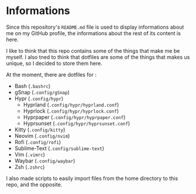 # Informations

Since this repository's `README.md` file is used to display informations about me on my GitHub profile, the informations about the rest of its content is here.

I like to think that this repo contains some of the things that make me be myself. I also tned to think that dotfiles are some of the things that makes us unique, so I decided to store them here.

At the moment, there are dotfiles for :
 + Bash          (`.bashrc`)
 + gSnap         (`.config/gSnap`)
 + Hypr          (`.config/hypr`)
    + Hyprland   (`.config/hypr/hyprland.conf`)
    + Hyprlock   (`.config/hypr/hyprlock.conf`)
    + Hyprpaper  (`.config/hypr/hyprpaper.conf`)
    + Hyprsunset (`.config/hypr/hyprsunset.conf`)
 + Kitty         (`.config/kitty`)
 + Neovim        (`.config/nvim`)
 + Rofi          (`.config/rofi`)
 + Sublime-Text  (`.config/sublime-text`)
 + Vim           (`.vimrc`)
 + Waybar        (`.config/waybar`)
 + Zsh           (`.zshrc`)

I also made scripts to easily import files from the home directory to this repo, and the opposite.

